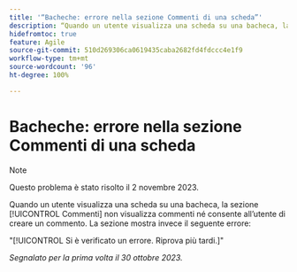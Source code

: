 ```yaml
---
title: '“Bacheche: errore nella sezione Commenti di una scheda”'
description: “Quando un utente visualizza una scheda su una bacheca, la sezione [!UICONTROL Commenti] non mostra commenti né consente all’utente di creare un commento. La sezione mostra invece un errore.”
hidefromtoc: true
feature: Agile
source-git-commit: 510d269306ca0619435caba2682fd4fdccc4e1f9
workflow-type: tm+mt
source-wordcount: '96'
ht-degree: 100%

---
```



# Bacheche: errore nella sezione Commenti di una scheda

>[!NOTE]
>
>Questo problema è stato risolto il 2 novembre 2023.

Quando un utente visualizza una scheda su una bacheca, la sezione [!UICONTROL Commenti] non visualizza commenti né consente all’utente di creare un commento. La sezione mostra invece il seguente errore:

&quot;[!UICONTROL Si è verificato un errore. Riprova più tardi.]&quot;

_Segnalato per la prima volta il 30 ottobre 2023._
